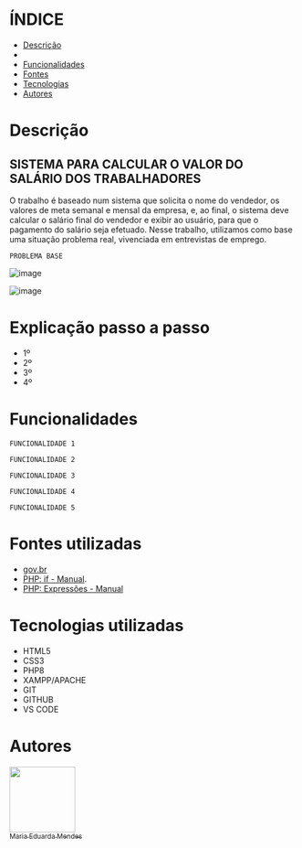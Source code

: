 # ÍNDICE

* [Descrição](#descri%C3%A7%C3%A3o)
* []()
* [Funcionalidades](#Funcionalidades)
* [Fontes](#Fontes-utilizadas)
* [Tecnologias](#Tecnologias-utilizadas)
* [Autores](#Autores)


# Descrição
## SISTEMA PARA CALCULAR O VALOR DO SALÁRIO DOS TRABALHADORES
 O trabalho é baseado num sistema que solicita o nome do vendedor, os valores de meta semanal e mensal da empresa, e, ao final, o sistema deve calcular o salário final do vendedor e exibir ao usuário, para que o pagamento do salário seja efetuado. 
 Nesse trabalho, utilizamos como base uma situação problema real, vivenciada em entrevistas de emprego. 

 
 ``PROBLEMA BASE``

 
 ![image](https://github.com/imdoarda/sistema_salario/assets/127868962/09db128f-9f22-44d3-98c1-9c3f8f2c054d)

 ![image](https://github.com/imdoarda/sistema_salario/assets/127868962/18de8e05-5653-4d5f-bc8f-61ad8ca21e13)



# Explicação passo a passo
 * 1º
 * 2º
 * 3º
 * 4º

# Funcionalidades
``FUNCIONALIDADE 1``

``FUNCIONALIDADE 2``

``FUNCIONALIDADE 3``

``FUNCIONALIDADE 4``

``FUNCIONALIDADE 5``


 # Fontes utilizadas
 * [gov.br](https://www.aen.pr.gov.br/Noticia/Maior-do-Brasil-governador-confirma-novo-Piso-Regional-que-vai-de-R-18-mil-R-21-mil#:~:text=Na%20primeira%2C%20que%20contempla%20os,de%20R%24%201.927%2C02)
 * [PHP: if - Manual](https://www.php.net/manual/pt_BR/control-structures.if.php).
 * [PHP: Expressões - Manual](https://www.php.net/manual/pt_BR/language.expressions.php)

# Tecnologias utilizadas
* HTML5
* CSS3
* PHP8
* XAMPP/APACHE
* GIT
* GITHUB
* VS CODE
 
# Autores

[<img loading="lazy" src="https://avatars.githubusercontent.com/u/127868962?v=4" width=115><br><sub>Maria Eduarda Mendes</sub>](https://github.com/imdoarda)
